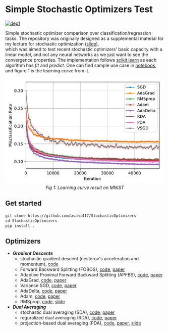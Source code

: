 # Simple Stochastic Optimizers Test
[![dep1](https://img.shields.io/badge/Tensorflow-1.3+-blue.svg)](https://www.tensorflow.org/)

Simple stochastic optimizer comparison over classification/regression tasks.
The repository was originally designed as a supplemental material for
my lecture for stochastic optimization ([slide](https://asahi417.github.io/assets/slides/stochastic_optimization_slide.pdf)),   
which was aimed to test recent stochastic optimizers' basic capacity with a linear model,
and not any neural networks as we just want to see the convergence properties.
The implementation follows [scikit learn](https://scikit-learn.org/stable/) as
each algorithm has *fit* and *predict*. 
One can find sample use case in [notebook](https://github.com/asahi417/StochasticOptimizers/blob/master/example/classification_mnist.ipynb),
and figure 1 is the learning curve from it.

<p align="center">
  <img src="./example/example_results/linear_model_mnist/error.pdf" width="500">
  <br><i>Fig 1: Learning curve result on MNIST </i>
</p>


## Get started
```
git clone https://github.com/asahi417/StochasticOptimizers
cd StochasticOptimizers
pip install .
```

## Optimizers
- ***Gradient Descents***
    - stochastic gradient descent (nesterov's acceleration and momentum), [code](./stochastic_optimizer/estimator/SGD.py) 
    - Forward Backward Splitting (FOBOS), [code](./stochastic_optimizer/estimator/FOBOS.py), [paper](http://www.jmlr.org/papers/volume10/duchi09a/duchi09a.pdf)
    - Adaptive Proximal Forward Backward Splitting (APFBS), [code](./stochastic_optimizer/estimator/APFBS.py), [paper](https://www.arl.nus.edu.sg/twiki6/pub/ARL/BibEntries/Pelekanakis_and_Chitre_2014_Adaptive_Sparse_Channel.pdf)
    - AdaGrad, [code](./stochastic_optimizer/estimator/AdaGrad.py), [paper](http://www.jmlr.org/papers/volume12/duchi11a/duchi11a.pdf)
    - Variance SGD, [code](./stochastic_optimizer/estimator/VSGD.py), [paper](https://arxiv.org/pdf/1206.1106.pdf)
    - AdaDelta, [code](./stochastic_optimizer/estimator/AdaDelta.py), [paper](https://arxiv.org/pdf/1212.5701.pdf)
    - Adam, [code](./stochastic_optimizer/estimator/Adam.py), [paper](https://arxiv.org/pdf/1412.6980.pdf%20%22%20entire%20document)
    - RMSprop, [code](./stochastic_optimizer/estimator/rmsprop.py), [slide](https://www.cs.toronto.edu/~tijmen/csc321/slides/lecture_slides_lec6.pdf)
- ***Dual Averaging***
    - stochastic dual averaging (SDA), [code](./stochastic_optimizer/estimator/SDA.py), [paper](http://ium.mccme.ru/postscript/s12/GS-Nesterov%20Primal-dual.pdf)
    - reguralized dual averaging (RDA), [code](./stochastic_optimizer/estimator/RDA.py), [paper](http://www.jmlr.org/papers/volume11/xiao10a/xiao10a.pdf)
    - projection-based dual averaging (PDA), [code](./stochastic_optimizer/estimator/PDA.py), [paper](https://asahi417.github.io/assets/papers/tsp_pda_with_bio.pdf), [slide](https://asahi417.github.io/assets/slides/icassp_17_asahi.pdf)
